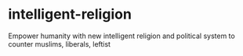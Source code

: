 # intelligent-religion
 Empower humanity with new intelligent religion and political system to counter muslims, liberals, leftist
